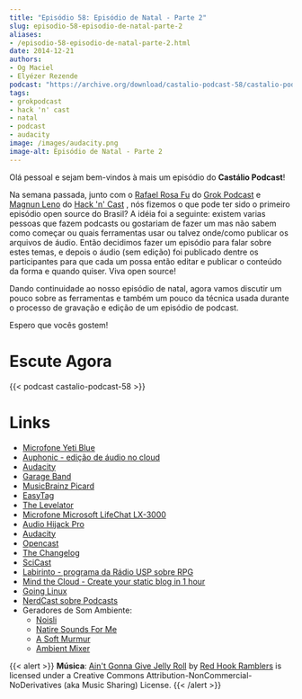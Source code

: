 ```yaml
---
title: "Episódio 58: Episódio de Natal - Parte 2"
slug: episodio-58-episodio-de-natal-parte-2
aliases:
- /episodio-58-episodio-de-natal-parte-2.html
date: 2014-12-21
authors:
- Og Maciel
- Elyézer Rezende
podcast: "https://archive.org/download/castalio-podcast-58/castalio-podcast-58.mp3"
tags:
- grokpodcast
- hack 'n' cast
- natal
- podcast
- audacity
image: /images/audacity.png
image-alt: Episódio de Natal - Parte 2
---
```


Olá pessoal e sejam bem-vindos à mais um episódio do **Castálio
Podcast**!

Na semana passada, junto com o [Rafael Rosa
Fu](https://twitter.com/rafaelrosafu) do [Grok Podcast](http://grokpodcast.com)
e [Magnun Leno](https://twitter.com/mind_bend) do [Hack \'n\'
Cast](http://mindbending.org/pt/category/hack-n-cast) , nós fizemos o que pode
ter sido o primeiro episódio open source do Brasil? A idéia foi
a seguinte: existem varias pessoas que fazem podcasts ou gostariam de
fazer um mas não sabem como começar ou quais ferramentas usar ou talvez
onde/como publicar os arquivos de áudio. Então decidimos fazer um
episódio para falar sobre estes temas, e depois o áudio (sem edição) foi
publicado dentre os participantes para que cada um possa então editar e
publicar o conteúdo da forma e quando quiser. Viva open source!

<div class="clearfix"></div>

Dando continuidade ao nosso episódio de natal, agora vamos discutir um
pouco sobre as ferramentas e também um pouco da técnica usada durante o
processo de gravação e edição de um episódio de podcast.

Espero que vocês gostem!

# Escute Agora

{{< podcast castalio-podcast-58 >}}

# Links

- [Microfone Yeti Blue](http://www.amazon.com/Blue-Microphones-Yeti-USB-Microphone/dp/B002VA464S/ref=sr_1_1?s=electronics&ie=UTF8&qid=1418434997&sr=1-1&keywords=yeti+blue+mic)
- [Auphonic - edição de áudio no cloud](https://auphonic.com/)
- [Audacity](http://audacity.sourceforge.net/?lang=pt-BR)
- [Garage Band](https://www.apple.com/br/mac/garageband/)
- [MusicBrainz Picard](https://picard.musicbrainz.org/)
- [EasyTag](https://wiki.gnome.org/Apps/EasyTAG)
- [The Levelator](http://web.archive.org/web/20130729204551id_/http://www.conversationsnetwork.org/levelator/)
- [Microfone Microsoft LifeChat LX-3000](http://www.amazon.com/s/ref=nb_sb_noss?url=search-alias%3Daps&field-keywords=microsoft+lx+3000)
- [Audio Hijack Pro](http://rogueamoeba.com/audiohijackpro/)
- [Audacity](http://audacity.sourceforge.net/?lang=pt-BR)
- [Opencast](http://tecnologiaaberta.com.br)
- [The Changelog](http://thechangelog.com)
- [SciCast](http://scicast.com.br/)
- [Labirinto - programa da Rádio USP sobre RPG](http://www.prisioneirosdaimaginacao.com.br/)
- [Mind the Cloud - Create your static blog in 1 hour](http://blog.mindthecloud.com/2014/08/31/create-your-static-blog-from-scratch-in-1-hour.html)
- [Going Linux](http://goinglinux.com/)
- [NerdCast sobre Podcasts](http://jovemnerd.com.br/nerdcast/nerdcast-440-making-of-podcasts/)
- Geradores de Som Ambiente:
    - [Noisli](http://www.noisli.com/)
    - [Natire Sounds For Me](http://naturesoundsfor.me/)
    - [A Soft Murmur](http://asoftmurmur.com/)
    - [Ambient Mixer](http://www.ambient-mixer.com/)

{{< alert >}}
**Música**: [Ain\'t Gonna Give Jelly
Roll](http://freemusicarchive.org/music/Red_Hook_Ramblers/Live__WFMU_on_Antique_Phonograph_Music_Program_with_MAC_Feb_8_2011/Red_Hook_Ramblers_-_12_-_Aint_Gonna_Give_Jelly_Roll)
by [Red Hook Ramblers](http://www.redhookramblers.com/) is licensed under a
Creative Commons Attribution-NonCommercial-NoDerivatives (aka Music Sharing)
License.
{{< /alert >}}
